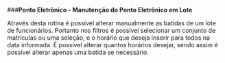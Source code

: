 ###**Ponto Eletrônico - Manutenção do Ponto Eletrônico em Lote**

Através desta rotina é possível alterar manualmente as batidas de um lote de funcionários. Portanto nos filtros é possível selecionar um conjunto de matrículas ou uma seleção, e o horário que deseja inserir para todos na data informada. É possível alterar quantos horários desejar, sendo assim é possível alterar apenas uma batida se necessário.

